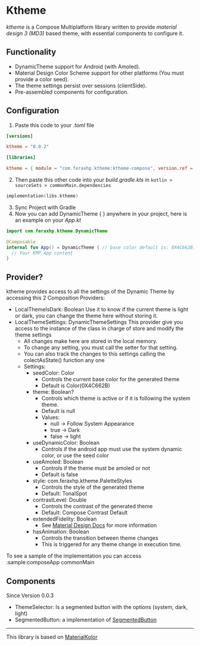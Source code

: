 # Ktheme

*ktheme* is a Compose Multiplatform library written to provide _material design 3 (MD3)_ based theme, with essential components to configure it.

## Functionality
- DynamicTheme support for Android (with Amoled).
- Material Design Color Scheme support for other platforms (You must provide a color seed).
- The theme settings persist over sessions (clientSide).
- Pre-assembled components for configuration.

## Configuration

1. Paste this code to your _.toml_ file
```toml
[versions]

ktheme = "0.0.2"

[libraries]

ktheme = { module = "com.feraxhp.ktheme:ktheme-compose", version.ref = "ktheme" }
```
2. Then paste this other code into your _build.gradle.kts_ in `kotlin > sourceSets > commonMain.dependencies`
```kotlin
implementation(libs.ktheme)
```
3. Sync Project with Gradle
4. Now you can add DynamicTheme { } anywhere in your project, here is an example on your _App.kt_
```kotlin
import com.feraxhp.ktheme.DynamicTheme

@Composable
internal fun App() = DynamicTheme { // base color default is: 0X4C662B, to change it call baseColor: Int 
  // Your KMP App content
}
```

## Provider?

ktheme provides access to all the settings of the Dynamic Theme by accessing this 2 Composition Providers:
- LocalThemeIsDark: Boolean 
  Use it to know if the current theme is light or dark, you can change the theme here without storing it.
- LocalThemeSettings: DynamicThemeSettings
  This provider give you access to the instance of the class in charge of store and modify the theme settings
  - All changes make here are stored in the local memory.
  - To change any setting, you must call the setter for that setting.
  - You can also track the changes to this settings calling the colectAsState() function any one
  - Settings:
    - seedColor: Color 
      - Controls the current base color for the generated theme
      - Default is Color(0X4C662B)
    - theme: Boolean?
      - Controls which theme is active or if it is following the system theme.
      - Default is null
      - Values: 
        - null -> Follow System Appearance
        - true -> Dark
        - false -> light
    - useDynamicColor: Boolean
      - Controls if the android app must use the system dynamic color, or use the seed color
    - useAmoled: Boolean
      - Controls if the theme must be amoled or not
      - Default is false
    - style: com.feraxhp.ktheme.PaletteStyles
      - Controls the style of the generated theme
      - Default: TonalSpot
    - contrastLevel: Double
      - Controls the contrast of the generated theme
      - Default: Compose Contrast Default
    - extendedFidelity: Boolean
      - See [Material Design Docs](https://m3.material.io) for more information
    - hasAnimation: Boolean
      - Controls the transition between theme changes
      - This is triggered for any theme change in execution time.

To see a sample of the implementation you can access :sample:composeApp commonMain

## Components 

Since Version 0.0.3

- ThemeSelector: Is a segmented button with the options (system, dark, light)
- SegmentedButton: a implementation of [SegmentedButton](https://m3.material.io/components/segmented-buttons/overview)


---

This library is based on [MaterialKolor](https://github.com/jordond/MaterialKolor)

